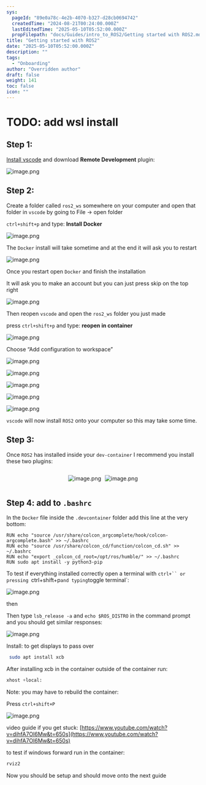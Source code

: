 ```yaml
---
sys:
  pageId: "89e0a78c-4e2b-4070-b327-d28cb0694742"
  createdTime: "2024-08-21T00:24:00.000Z"
  lastEditedTime: "2025-05-10T05:52:00.000Z"
  propFilepath: "docs/Guides/intro_to_ROS2/Getting started with ROS2.md"
title: "Getting started with ROS2"
date: "2025-05-10T05:52:00.000Z"
description: ""
tags:
  - "Onboarding"
author: "Overridden author"
draft: false
weight: 141
toc: false
icon: ""
---
```


# TODO: add wsl install

## Step 1:

[Install vscode](https://code.visualstudio.com/download) and download **Remote Development** plugin:

![image.png](https://prod-files-secure.s3.us-west-2.amazonaws.com/d518164a-d88e-44d1-a4ee-3adb3bd8bce0/efb52993-1881-4a40-b95e-6f020334f022/image.png?X-Amz-Algorithm=AWS4-HMAC-SHA256&X-Amz-Content-Sha256=UNSIGNED-PAYLOAD&X-Amz-Credential=ASIAZI2LB466VCRIEPOE%2F20250620%2Fus-west-2%2Fs3%2Faws4_request&X-Amz-Date=20250620T150853Z&X-Amz-Expires=3600&X-Amz-Security-Token=IQoJb3JpZ2luX2VjENX%2F%2F%2F%2F%2F%2F%2F%2F%2F%2FwEaCXVzLXdlc3QtMiJIMEYCIQDlgYuo4%2BdBpP8sab1ZAQELl6KeS6ocJfkDHOR6H829XQIhAJ98FTJ29qF7JgY2NUvIBTdhJxix6UnZKmT1Q7j7vLNsKogECL3%2F%2F%2F%2F%2F%2F%2F%2F%2F%2FwEQABoMNjM3NDIzMTgzODA1IgxJB%2B%2BGWJEeAvrD800q3AMmNR5qNohdI1%2BvFUSbo6F%2FFNKOjZf8bLTV20qE4sUWCWBtZKdnrfEQWFeosT7PkiUY0hlcmRQI2SwIz%2F1gCkgl1yZEA57mQAK6treBsimzpEXta8xNAWW4dd40I%2B6Ni6xcS7ObXD50uZI50fnnA%2BdsPULvIRc4WS2fMsE%2FU2U%2FoX5MQDfYtYGXWvFQyQY3P0a23YNPgLm9%2Fjfc4KQOKJRv7Sks5UKIZAJMcC2jJAkReHjXu9isH7sU9KVu1RQslZLuvAJjQxt5SA%2FoCT7jcUmjOjyKktui7vhteLN2uuO%2FTBOuEAC%2FwLEre5v%2FNguNfbGelOdtZoghHxd81UhECZNY8tMHAefIlYZgu8z%2FrWYjOgGNbhkP3Lxrz8mN8PTxvBooFPrfqXVfoSOCL5QB4Y%2B%2FJf5vldFblLKDx2TKxS3hkpef1oSWoRnhZZtuhjs5rGqyoRTGUjcxZe4LaH37Fn0DdD%2FK5wEDZ%2BDweAF5dtN%2BORjgIc7bb3TIvFDRQfvU3vYDVpk%2FRcKnfcwUrNTqXlh5OfWTNUi02APun6FmR5hSL7%2FEtbtYoFfKoDGQW%2FmAxuVMZKD%2FFkRZptJYk%2BPrSuIHNTIZIX6WFSuhgjpoelMlM9Cec6Uqw6pJwuNUWDC%2BpNXCBjqkAWgJEbBMC6J4E9WCcQak63IHzFaxX77mREoHfPelCAyu0vA%2BK0fTiTVcTx9Yb5UMuqqWU4o2vTBTQQj4euVN3WLI8xgg8DH3lVRw7wkf2nTQ4TLymXtFZ%2BEUaOvJV7tyNnUNhnfuuH14QyYag%2FPgG2wnnhCpxCcGNHc36SLnVV8aFg6UeTbZAdGqEKJD5Lt4cGbVQS8IZd6lK4nTyXGFeWR2lqAq&X-Amz-Signature=906d793bf7896813cb459ac05a74ab48f097a7d3b429f20c52e49faec3b9b4d1&X-Amz-SignedHeaders=host&x-amz-checksum-mode=ENABLED&x-id=GetObject)

## Step 2:

Create a folder called `ros2_ws` somewhere on your computer and open that folder in `vscode` by going to File → open folder 

`ctrl+shift+p` and type: **Install Docker**

![image.png](https://prod-files-secure.s3.us-west-2.amazonaws.com/d518164a-d88e-44d1-a4ee-3adb3bd8bce0/2269dc0e-1cd5-47ff-bceb-c04ad9b2eab0/image.png?X-Amz-Algorithm=AWS4-HMAC-SHA256&X-Amz-Content-Sha256=UNSIGNED-PAYLOAD&X-Amz-Credential=ASIAZI2LB466VCRIEPOE%2F20250620%2Fus-west-2%2Fs3%2Faws4_request&X-Amz-Date=20250620T150853Z&X-Amz-Expires=3600&X-Amz-Security-Token=IQoJb3JpZ2luX2VjENX%2F%2F%2F%2F%2F%2F%2F%2F%2F%2FwEaCXVzLXdlc3QtMiJIMEYCIQDlgYuo4%2BdBpP8sab1ZAQELl6KeS6ocJfkDHOR6H829XQIhAJ98FTJ29qF7JgY2NUvIBTdhJxix6UnZKmT1Q7j7vLNsKogECL3%2F%2F%2F%2F%2F%2F%2F%2F%2F%2FwEQABoMNjM3NDIzMTgzODA1IgxJB%2B%2BGWJEeAvrD800q3AMmNR5qNohdI1%2BvFUSbo6F%2FFNKOjZf8bLTV20qE4sUWCWBtZKdnrfEQWFeosT7PkiUY0hlcmRQI2SwIz%2F1gCkgl1yZEA57mQAK6treBsimzpEXta8xNAWW4dd40I%2B6Ni6xcS7ObXD50uZI50fnnA%2BdsPULvIRc4WS2fMsE%2FU2U%2FoX5MQDfYtYGXWvFQyQY3P0a23YNPgLm9%2Fjfc4KQOKJRv7Sks5UKIZAJMcC2jJAkReHjXu9isH7sU9KVu1RQslZLuvAJjQxt5SA%2FoCT7jcUmjOjyKktui7vhteLN2uuO%2FTBOuEAC%2FwLEre5v%2FNguNfbGelOdtZoghHxd81UhECZNY8tMHAefIlYZgu8z%2FrWYjOgGNbhkP3Lxrz8mN8PTxvBooFPrfqXVfoSOCL5QB4Y%2B%2FJf5vldFblLKDx2TKxS3hkpef1oSWoRnhZZtuhjs5rGqyoRTGUjcxZe4LaH37Fn0DdD%2FK5wEDZ%2BDweAF5dtN%2BORjgIc7bb3TIvFDRQfvU3vYDVpk%2FRcKnfcwUrNTqXlh5OfWTNUi02APun6FmR5hSL7%2FEtbtYoFfKoDGQW%2FmAxuVMZKD%2FFkRZptJYk%2BPrSuIHNTIZIX6WFSuhgjpoelMlM9Cec6Uqw6pJwuNUWDC%2BpNXCBjqkAWgJEbBMC6J4E9WCcQak63IHzFaxX77mREoHfPelCAyu0vA%2BK0fTiTVcTx9Yb5UMuqqWU4o2vTBTQQj4euVN3WLI8xgg8DH3lVRw7wkf2nTQ4TLymXtFZ%2BEUaOvJV7tyNnUNhnfuuH14QyYag%2FPgG2wnnhCpxCcGNHc36SLnVV8aFg6UeTbZAdGqEKJD5Lt4cGbVQS8IZd6lK4nTyXGFeWR2lqAq&X-Amz-Signature=f5dee453af7b5e84aae6243edccec07249c34f975e279a0b8994437a9887c959&X-Amz-SignedHeaders=host&x-amz-checksum-mode=ENABLED&x-id=GetObject)

The `Docker` install will take sometime and at the end it will ask you to restart

![image.png](https://prod-files-secure.s3.us-west-2.amazonaws.com/d518164a-d88e-44d1-a4ee-3adb3bd8bce0/ed233f78-be33-4b1f-b89c-9c346c0e961e/image.png?X-Amz-Algorithm=AWS4-HMAC-SHA256&X-Amz-Content-Sha256=UNSIGNED-PAYLOAD&X-Amz-Credential=ASIAZI2LB466VCRIEPOE%2F20250620%2Fus-west-2%2Fs3%2Faws4_request&X-Amz-Date=20250620T150853Z&X-Amz-Expires=3600&X-Amz-Security-Token=IQoJb3JpZ2luX2VjENX%2F%2F%2F%2F%2F%2F%2F%2F%2F%2FwEaCXVzLXdlc3QtMiJIMEYCIQDlgYuo4%2BdBpP8sab1ZAQELl6KeS6ocJfkDHOR6H829XQIhAJ98FTJ29qF7JgY2NUvIBTdhJxix6UnZKmT1Q7j7vLNsKogECL3%2F%2F%2F%2F%2F%2F%2F%2F%2F%2FwEQABoMNjM3NDIzMTgzODA1IgxJB%2B%2BGWJEeAvrD800q3AMmNR5qNohdI1%2BvFUSbo6F%2FFNKOjZf8bLTV20qE4sUWCWBtZKdnrfEQWFeosT7PkiUY0hlcmRQI2SwIz%2F1gCkgl1yZEA57mQAK6treBsimzpEXta8xNAWW4dd40I%2B6Ni6xcS7ObXD50uZI50fnnA%2BdsPULvIRc4WS2fMsE%2FU2U%2FoX5MQDfYtYGXWvFQyQY3P0a23YNPgLm9%2Fjfc4KQOKJRv7Sks5UKIZAJMcC2jJAkReHjXu9isH7sU9KVu1RQslZLuvAJjQxt5SA%2FoCT7jcUmjOjyKktui7vhteLN2uuO%2FTBOuEAC%2FwLEre5v%2FNguNfbGelOdtZoghHxd81UhECZNY8tMHAefIlYZgu8z%2FrWYjOgGNbhkP3Lxrz8mN8PTxvBooFPrfqXVfoSOCL5QB4Y%2B%2FJf5vldFblLKDx2TKxS3hkpef1oSWoRnhZZtuhjs5rGqyoRTGUjcxZe4LaH37Fn0DdD%2FK5wEDZ%2BDweAF5dtN%2BORjgIc7bb3TIvFDRQfvU3vYDVpk%2FRcKnfcwUrNTqXlh5OfWTNUi02APun6FmR5hSL7%2FEtbtYoFfKoDGQW%2FmAxuVMZKD%2FFkRZptJYk%2BPrSuIHNTIZIX6WFSuhgjpoelMlM9Cec6Uqw6pJwuNUWDC%2BpNXCBjqkAWgJEbBMC6J4E9WCcQak63IHzFaxX77mREoHfPelCAyu0vA%2BK0fTiTVcTx9Yb5UMuqqWU4o2vTBTQQj4euVN3WLI8xgg8DH3lVRw7wkf2nTQ4TLymXtFZ%2BEUaOvJV7tyNnUNhnfuuH14QyYag%2FPgG2wnnhCpxCcGNHc36SLnVV8aFg6UeTbZAdGqEKJD5Lt4cGbVQS8IZd6lK4nTyXGFeWR2lqAq&X-Amz-Signature=0785a293bf90ce2f786c5f073bcd7e2bd2707e2a002a8bf5b1dc480c0e1beefc&X-Amz-SignedHeaders=host&x-amz-checksum-mode=ENABLED&x-id=GetObject)

Once you restart open `Docker` and finish the installation

It will ask you to make an account but you can just press skip on the top right

![image.png](https://prod-files-secure.s3.us-west-2.amazonaws.com/d518164a-d88e-44d1-a4ee-3adb3bd8bce0/21010ad9-1659-4fd9-9f59-9932a09b2a3d/image.png?X-Amz-Algorithm=AWS4-HMAC-SHA256&X-Amz-Content-Sha256=UNSIGNED-PAYLOAD&X-Amz-Credential=ASIAZI2LB466VCRIEPOE%2F20250620%2Fus-west-2%2Fs3%2Faws4_request&X-Amz-Date=20250620T150853Z&X-Amz-Expires=3600&X-Amz-Security-Token=IQoJb3JpZ2luX2VjENX%2F%2F%2F%2F%2F%2F%2F%2F%2F%2FwEaCXVzLXdlc3QtMiJIMEYCIQDlgYuo4%2BdBpP8sab1ZAQELl6KeS6ocJfkDHOR6H829XQIhAJ98FTJ29qF7JgY2NUvIBTdhJxix6UnZKmT1Q7j7vLNsKogECL3%2F%2F%2F%2F%2F%2F%2F%2F%2F%2FwEQABoMNjM3NDIzMTgzODA1IgxJB%2B%2BGWJEeAvrD800q3AMmNR5qNohdI1%2BvFUSbo6F%2FFNKOjZf8bLTV20qE4sUWCWBtZKdnrfEQWFeosT7PkiUY0hlcmRQI2SwIz%2F1gCkgl1yZEA57mQAK6treBsimzpEXta8xNAWW4dd40I%2B6Ni6xcS7ObXD50uZI50fnnA%2BdsPULvIRc4WS2fMsE%2FU2U%2FoX5MQDfYtYGXWvFQyQY3P0a23YNPgLm9%2Fjfc4KQOKJRv7Sks5UKIZAJMcC2jJAkReHjXu9isH7sU9KVu1RQslZLuvAJjQxt5SA%2FoCT7jcUmjOjyKktui7vhteLN2uuO%2FTBOuEAC%2FwLEre5v%2FNguNfbGelOdtZoghHxd81UhECZNY8tMHAefIlYZgu8z%2FrWYjOgGNbhkP3Lxrz8mN8PTxvBooFPrfqXVfoSOCL5QB4Y%2B%2FJf5vldFblLKDx2TKxS3hkpef1oSWoRnhZZtuhjs5rGqyoRTGUjcxZe4LaH37Fn0DdD%2FK5wEDZ%2BDweAF5dtN%2BORjgIc7bb3TIvFDRQfvU3vYDVpk%2FRcKnfcwUrNTqXlh5OfWTNUi02APun6FmR5hSL7%2FEtbtYoFfKoDGQW%2FmAxuVMZKD%2FFkRZptJYk%2BPrSuIHNTIZIX6WFSuhgjpoelMlM9Cec6Uqw6pJwuNUWDC%2BpNXCBjqkAWgJEbBMC6J4E9WCcQak63IHzFaxX77mREoHfPelCAyu0vA%2BK0fTiTVcTx9Yb5UMuqqWU4o2vTBTQQj4euVN3WLI8xgg8DH3lVRw7wkf2nTQ4TLymXtFZ%2BEUaOvJV7tyNnUNhnfuuH14QyYag%2FPgG2wnnhCpxCcGNHc36SLnVV8aFg6UeTbZAdGqEKJD5Lt4cGbVQS8IZd6lK4nTyXGFeWR2lqAq&X-Amz-Signature=0306d85dee161ee58eef99625ff5a6f79d40a88782e5d2530124742453bd2bda&X-Amz-SignedHeaders=host&x-amz-checksum-mode=ENABLED&x-id=GetObject)

Then reopen `vscode` and open the `ros2_ws` folder you just made

press `ctrl+shift+p` and type: **reopen in container**

![image.png](https://prod-files-secure.s3.us-west-2.amazonaws.com/d518164a-d88e-44d1-a4ee-3adb3bd8bce0/4e93b8c2-41ad-488c-8095-c74205196118/image.png?X-Amz-Algorithm=AWS4-HMAC-SHA256&X-Amz-Content-Sha256=UNSIGNED-PAYLOAD&X-Amz-Credential=ASIAZI2LB466VCRIEPOE%2F20250620%2Fus-west-2%2Fs3%2Faws4_request&X-Amz-Date=20250620T150853Z&X-Amz-Expires=3600&X-Amz-Security-Token=IQoJb3JpZ2luX2VjENX%2F%2F%2F%2F%2F%2F%2F%2F%2F%2FwEaCXVzLXdlc3QtMiJIMEYCIQDlgYuo4%2BdBpP8sab1ZAQELl6KeS6ocJfkDHOR6H829XQIhAJ98FTJ29qF7JgY2NUvIBTdhJxix6UnZKmT1Q7j7vLNsKogECL3%2F%2F%2F%2F%2F%2F%2F%2F%2F%2FwEQABoMNjM3NDIzMTgzODA1IgxJB%2B%2BGWJEeAvrD800q3AMmNR5qNohdI1%2BvFUSbo6F%2FFNKOjZf8bLTV20qE4sUWCWBtZKdnrfEQWFeosT7PkiUY0hlcmRQI2SwIz%2F1gCkgl1yZEA57mQAK6treBsimzpEXta8xNAWW4dd40I%2B6Ni6xcS7ObXD50uZI50fnnA%2BdsPULvIRc4WS2fMsE%2FU2U%2FoX5MQDfYtYGXWvFQyQY3P0a23YNPgLm9%2Fjfc4KQOKJRv7Sks5UKIZAJMcC2jJAkReHjXu9isH7sU9KVu1RQslZLuvAJjQxt5SA%2FoCT7jcUmjOjyKktui7vhteLN2uuO%2FTBOuEAC%2FwLEre5v%2FNguNfbGelOdtZoghHxd81UhECZNY8tMHAefIlYZgu8z%2FrWYjOgGNbhkP3Lxrz8mN8PTxvBooFPrfqXVfoSOCL5QB4Y%2B%2FJf5vldFblLKDx2TKxS3hkpef1oSWoRnhZZtuhjs5rGqyoRTGUjcxZe4LaH37Fn0DdD%2FK5wEDZ%2BDweAF5dtN%2BORjgIc7bb3TIvFDRQfvU3vYDVpk%2FRcKnfcwUrNTqXlh5OfWTNUi02APun6FmR5hSL7%2FEtbtYoFfKoDGQW%2FmAxuVMZKD%2FFkRZptJYk%2BPrSuIHNTIZIX6WFSuhgjpoelMlM9Cec6Uqw6pJwuNUWDC%2BpNXCBjqkAWgJEbBMC6J4E9WCcQak63IHzFaxX77mREoHfPelCAyu0vA%2BK0fTiTVcTx9Yb5UMuqqWU4o2vTBTQQj4euVN3WLI8xgg8DH3lVRw7wkf2nTQ4TLymXtFZ%2BEUaOvJV7tyNnUNhnfuuH14QyYag%2FPgG2wnnhCpxCcGNHc36SLnVV8aFg6UeTbZAdGqEKJD5Lt4cGbVQS8IZd6lK4nTyXGFeWR2lqAq&X-Amz-Signature=3dacd3b2e9539ac13226b8f7f11e7ec07158b1a04f389534561edc3d9a231942&X-Amz-SignedHeaders=host&x-amz-checksum-mode=ENABLED&x-id=GetObject)

Choose “Add configuration to workspace”

![image.png](https://prod-files-secure.s3.us-west-2.amazonaws.com/d518164a-d88e-44d1-a4ee-3adb3bd8bce0/9560b282-5060-4989-ba37-97e7b2c22476/image.png?X-Amz-Algorithm=AWS4-HMAC-SHA256&X-Amz-Content-Sha256=UNSIGNED-PAYLOAD&X-Amz-Credential=ASIAZI2LB466VCRIEPOE%2F20250620%2Fus-west-2%2Fs3%2Faws4_request&X-Amz-Date=20250620T150853Z&X-Amz-Expires=3600&X-Amz-Security-Token=IQoJb3JpZ2luX2VjENX%2F%2F%2F%2F%2F%2F%2F%2F%2F%2FwEaCXVzLXdlc3QtMiJIMEYCIQDlgYuo4%2BdBpP8sab1ZAQELl6KeS6ocJfkDHOR6H829XQIhAJ98FTJ29qF7JgY2NUvIBTdhJxix6UnZKmT1Q7j7vLNsKogECL3%2F%2F%2F%2F%2F%2F%2F%2F%2F%2FwEQABoMNjM3NDIzMTgzODA1IgxJB%2B%2BGWJEeAvrD800q3AMmNR5qNohdI1%2BvFUSbo6F%2FFNKOjZf8bLTV20qE4sUWCWBtZKdnrfEQWFeosT7PkiUY0hlcmRQI2SwIz%2F1gCkgl1yZEA57mQAK6treBsimzpEXta8xNAWW4dd40I%2B6Ni6xcS7ObXD50uZI50fnnA%2BdsPULvIRc4WS2fMsE%2FU2U%2FoX5MQDfYtYGXWvFQyQY3P0a23YNPgLm9%2Fjfc4KQOKJRv7Sks5UKIZAJMcC2jJAkReHjXu9isH7sU9KVu1RQslZLuvAJjQxt5SA%2FoCT7jcUmjOjyKktui7vhteLN2uuO%2FTBOuEAC%2FwLEre5v%2FNguNfbGelOdtZoghHxd81UhECZNY8tMHAefIlYZgu8z%2FrWYjOgGNbhkP3Lxrz8mN8PTxvBooFPrfqXVfoSOCL5QB4Y%2B%2FJf5vldFblLKDx2TKxS3hkpef1oSWoRnhZZtuhjs5rGqyoRTGUjcxZe4LaH37Fn0DdD%2FK5wEDZ%2BDweAF5dtN%2BORjgIc7bb3TIvFDRQfvU3vYDVpk%2FRcKnfcwUrNTqXlh5OfWTNUi02APun6FmR5hSL7%2FEtbtYoFfKoDGQW%2FmAxuVMZKD%2FFkRZptJYk%2BPrSuIHNTIZIX6WFSuhgjpoelMlM9Cec6Uqw6pJwuNUWDC%2BpNXCBjqkAWgJEbBMC6J4E9WCcQak63IHzFaxX77mREoHfPelCAyu0vA%2BK0fTiTVcTx9Yb5UMuqqWU4o2vTBTQQj4euVN3WLI8xgg8DH3lVRw7wkf2nTQ4TLymXtFZ%2BEUaOvJV7tyNnUNhnfuuH14QyYag%2FPgG2wnnhCpxCcGNHc36SLnVV8aFg6UeTbZAdGqEKJD5Lt4cGbVQS8IZd6lK4nTyXGFeWR2lqAq&X-Amz-Signature=5db78ce8f4253ad083628cd1339cd7d6bc10bac24ea6ac66846d536b079802ed&X-Amz-SignedHeaders=host&x-amz-checksum-mode=ENABLED&x-id=GetObject)

![image.png](https://prod-files-secure.s3.us-west-2.amazonaws.com/d518164a-d88e-44d1-a4ee-3adb3bd8bce0/2ee63f81-886b-48e8-a553-dc6e5eac99e4/image.png?X-Amz-Algorithm=AWS4-HMAC-SHA256&X-Amz-Content-Sha256=UNSIGNED-PAYLOAD&X-Amz-Credential=ASIAZI2LB466VCRIEPOE%2F20250620%2Fus-west-2%2Fs3%2Faws4_request&X-Amz-Date=20250620T150853Z&X-Amz-Expires=3600&X-Amz-Security-Token=IQoJb3JpZ2luX2VjENX%2F%2F%2F%2F%2F%2F%2F%2F%2F%2FwEaCXVzLXdlc3QtMiJIMEYCIQDlgYuo4%2BdBpP8sab1ZAQELl6KeS6ocJfkDHOR6H829XQIhAJ98FTJ29qF7JgY2NUvIBTdhJxix6UnZKmT1Q7j7vLNsKogECL3%2F%2F%2F%2F%2F%2F%2F%2F%2F%2FwEQABoMNjM3NDIzMTgzODA1IgxJB%2B%2BGWJEeAvrD800q3AMmNR5qNohdI1%2BvFUSbo6F%2FFNKOjZf8bLTV20qE4sUWCWBtZKdnrfEQWFeosT7PkiUY0hlcmRQI2SwIz%2F1gCkgl1yZEA57mQAK6treBsimzpEXta8xNAWW4dd40I%2B6Ni6xcS7ObXD50uZI50fnnA%2BdsPULvIRc4WS2fMsE%2FU2U%2FoX5MQDfYtYGXWvFQyQY3P0a23YNPgLm9%2Fjfc4KQOKJRv7Sks5UKIZAJMcC2jJAkReHjXu9isH7sU9KVu1RQslZLuvAJjQxt5SA%2FoCT7jcUmjOjyKktui7vhteLN2uuO%2FTBOuEAC%2FwLEre5v%2FNguNfbGelOdtZoghHxd81UhECZNY8tMHAefIlYZgu8z%2FrWYjOgGNbhkP3Lxrz8mN8PTxvBooFPrfqXVfoSOCL5QB4Y%2B%2FJf5vldFblLKDx2TKxS3hkpef1oSWoRnhZZtuhjs5rGqyoRTGUjcxZe4LaH37Fn0DdD%2FK5wEDZ%2BDweAF5dtN%2BORjgIc7bb3TIvFDRQfvU3vYDVpk%2FRcKnfcwUrNTqXlh5OfWTNUi02APun6FmR5hSL7%2FEtbtYoFfKoDGQW%2FmAxuVMZKD%2FFkRZptJYk%2BPrSuIHNTIZIX6WFSuhgjpoelMlM9Cec6Uqw6pJwuNUWDC%2BpNXCBjqkAWgJEbBMC6J4E9WCcQak63IHzFaxX77mREoHfPelCAyu0vA%2BK0fTiTVcTx9Yb5UMuqqWU4o2vTBTQQj4euVN3WLI8xgg8DH3lVRw7wkf2nTQ4TLymXtFZ%2BEUaOvJV7tyNnUNhnfuuH14QyYag%2FPgG2wnnhCpxCcGNHc36SLnVV8aFg6UeTbZAdGqEKJD5Lt4cGbVQS8IZd6lK4nTyXGFeWR2lqAq&X-Amz-Signature=88a50667268a6d11818b3fd5a543c802deff6208b2bf9a1f3e3f6f00fdb10e68&X-Amz-SignedHeaders=host&x-amz-checksum-mode=ENABLED&x-id=GetObject)

![image.png](https://prod-files-secure.s3.us-west-2.amazonaws.com/d518164a-d88e-44d1-a4ee-3adb3bd8bce0/ae1580b2-b048-407e-aed9-b584224a7a04/image.png?X-Amz-Algorithm=AWS4-HMAC-SHA256&X-Amz-Content-Sha256=UNSIGNED-PAYLOAD&X-Amz-Credential=ASIAZI2LB466VCRIEPOE%2F20250620%2Fus-west-2%2Fs3%2Faws4_request&X-Amz-Date=20250620T150853Z&X-Amz-Expires=3600&X-Amz-Security-Token=IQoJb3JpZ2luX2VjENX%2F%2F%2F%2F%2F%2F%2F%2F%2F%2FwEaCXVzLXdlc3QtMiJIMEYCIQDlgYuo4%2BdBpP8sab1ZAQELl6KeS6ocJfkDHOR6H829XQIhAJ98FTJ29qF7JgY2NUvIBTdhJxix6UnZKmT1Q7j7vLNsKogECL3%2F%2F%2F%2F%2F%2F%2F%2F%2F%2FwEQABoMNjM3NDIzMTgzODA1IgxJB%2B%2BGWJEeAvrD800q3AMmNR5qNohdI1%2BvFUSbo6F%2FFNKOjZf8bLTV20qE4sUWCWBtZKdnrfEQWFeosT7PkiUY0hlcmRQI2SwIz%2F1gCkgl1yZEA57mQAK6treBsimzpEXta8xNAWW4dd40I%2B6Ni6xcS7ObXD50uZI50fnnA%2BdsPULvIRc4WS2fMsE%2FU2U%2FoX5MQDfYtYGXWvFQyQY3P0a23YNPgLm9%2Fjfc4KQOKJRv7Sks5UKIZAJMcC2jJAkReHjXu9isH7sU9KVu1RQslZLuvAJjQxt5SA%2FoCT7jcUmjOjyKktui7vhteLN2uuO%2FTBOuEAC%2FwLEre5v%2FNguNfbGelOdtZoghHxd81UhECZNY8tMHAefIlYZgu8z%2FrWYjOgGNbhkP3Lxrz8mN8PTxvBooFPrfqXVfoSOCL5QB4Y%2B%2FJf5vldFblLKDx2TKxS3hkpef1oSWoRnhZZtuhjs5rGqyoRTGUjcxZe4LaH37Fn0DdD%2FK5wEDZ%2BDweAF5dtN%2BORjgIc7bb3TIvFDRQfvU3vYDVpk%2FRcKnfcwUrNTqXlh5OfWTNUi02APun6FmR5hSL7%2FEtbtYoFfKoDGQW%2FmAxuVMZKD%2FFkRZptJYk%2BPrSuIHNTIZIX6WFSuhgjpoelMlM9Cec6Uqw6pJwuNUWDC%2BpNXCBjqkAWgJEbBMC6J4E9WCcQak63IHzFaxX77mREoHfPelCAyu0vA%2BK0fTiTVcTx9Yb5UMuqqWU4o2vTBTQQj4euVN3WLI8xgg8DH3lVRw7wkf2nTQ4TLymXtFZ%2BEUaOvJV7tyNnUNhnfuuH14QyYag%2FPgG2wnnhCpxCcGNHc36SLnVV8aFg6UeTbZAdGqEKJD5Lt4cGbVQS8IZd6lK4nTyXGFeWR2lqAq&X-Amz-Signature=5af5975f98a98a3a39860b322d118e6b7cbcd03ee204721b9875af11c65a0427&X-Amz-SignedHeaders=host&x-amz-checksum-mode=ENABLED&x-id=GetObject)

![image.png](https://prod-files-secure.s3.us-west-2.amazonaws.com/d518164a-d88e-44d1-a4ee-3adb3bd8bce0/53255b28-f75e-430f-b9e3-c0ac8577e42b/image.png?X-Amz-Algorithm=AWS4-HMAC-SHA256&X-Amz-Content-Sha256=UNSIGNED-PAYLOAD&X-Amz-Credential=ASIAZI2LB466VCRIEPOE%2F20250620%2Fus-west-2%2Fs3%2Faws4_request&X-Amz-Date=20250620T150853Z&X-Amz-Expires=3600&X-Amz-Security-Token=IQoJb3JpZ2luX2VjENX%2F%2F%2F%2F%2F%2F%2F%2F%2F%2FwEaCXVzLXdlc3QtMiJIMEYCIQDlgYuo4%2BdBpP8sab1ZAQELl6KeS6ocJfkDHOR6H829XQIhAJ98FTJ29qF7JgY2NUvIBTdhJxix6UnZKmT1Q7j7vLNsKogECL3%2F%2F%2F%2F%2F%2F%2F%2F%2F%2FwEQABoMNjM3NDIzMTgzODA1IgxJB%2B%2BGWJEeAvrD800q3AMmNR5qNohdI1%2BvFUSbo6F%2FFNKOjZf8bLTV20qE4sUWCWBtZKdnrfEQWFeosT7PkiUY0hlcmRQI2SwIz%2F1gCkgl1yZEA57mQAK6treBsimzpEXta8xNAWW4dd40I%2B6Ni6xcS7ObXD50uZI50fnnA%2BdsPULvIRc4WS2fMsE%2FU2U%2FoX5MQDfYtYGXWvFQyQY3P0a23YNPgLm9%2Fjfc4KQOKJRv7Sks5UKIZAJMcC2jJAkReHjXu9isH7sU9KVu1RQslZLuvAJjQxt5SA%2FoCT7jcUmjOjyKktui7vhteLN2uuO%2FTBOuEAC%2FwLEre5v%2FNguNfbGelOdtZoghHxd81UhECZNY8tMHAefIlYZgu8z%2FrWYjOgGNbhkP3Lxrz8mN8PTxvBooFPrfqXVfoSOCL5QB4Y%2B%2FJf5vldFblLKDx2TKxS3hkpef1oSWoRnhZZtuhjs5rGqyoRTGUjcxZe4LaH37Fn0DdD%2FK5wEDZ%2BDweAF5dtN%2BORjgIc7bb3TIvFDRQfvU3vYDVpk%2FRcKnfcwUrNTqXlh5OfWTNUi02APun6FmR5hSL7%2FEtbtYoFfKoDGQW%2FmAxuVMZKD%2FFkRZptJYk%2BPrSuIHNTIZIX6WFSuhgjpoelMlM9Cec6Uqw6pJwuNUWDC%2BpNXCBjqkAWgJEbBMC6J4E9WCcQak63IHzFaxX77mREoHfPelCAyu0vA%2BK0fTiTVcTx9Yb5UMuqqWU4o2vTBTQQj4euVN3WLI8xgg8DH3lVRw7wkf2nTQ4TLymXtFZ%2BEUaOvJV7tyNnUNhnfuuH14QyYag%2FPgG2wnnhCpxCcGNHc36SLnVV8aFg6UeTbZAdGqEKJD5Lt4cGbVQS8IZd6lK4nTyXGFeWR2lqAq&X-Amz-Signature=58465fdc5d24b1d436b39bd05318be16e7f17856432689e2e0da6e2d544e5506&X-Amz-SignedHeaders=host&x-amz-checksum-mode=ENABLED&x-id=GetObject)

![image.png](https://prod-files-secure.s3.us-west-2.amazonaws.com/d518164a-d88e-44d1-a4ee-3adb3bd8bce0/7c562767-5af9-4ffb-97d1-327bcdf4ee00/image.png?X-Amz-Algorithm=AWS4-HMAC-SHA256&X-Amz-Content-Sha256=UNSIGNED-PAYLOAD&X-Amz-Credential=ASIAZI2LB466VCRIEPOE%2F20250620%2Fus-west-2%2Fs3%2Faws4_request&X-Amz-Date=20250620T150853Z&X-Amz-Expires=3600&X-Amz-Security-Token=IQoJb3JpZ2luX2VjENX%2F%2F%2F%2F%2F%2F%2F%2F%2F%2FwEaCXVzLXdlc3QtMiJIMEYCIQDlgYuo4%2BdBpP8sab1ZAQELl6KeS6ocJfkDHOR6H829XQIhAJ98FTJ29qF7JgY2NUvIBTdhJxix6UnZKmT1Q7j7vLNsKogECL3%2F%2F%2F%2F%2F%2F%2F%2F%2F%2FwEQABoMNjM3NDIzMTgzODA1IgxJB%2B%2BGWJEeAvrD800q3AMmNR5qNohdI1%2BvFUSbo6F%2FFNKOjZf8bLTV20qE4sUWCWBtZKdnrfEQWFeosT7PkiUY0hlcmRQI2SwIz%2F1gCkgl1yZEA57mQAK6treBsimzpEXta8xNAWW4dd40I%2B6Ni6xcS7ObXD50uZI50fnnA%2BdsPULvIRc4WS2fMsE%2FU2U%2FoX5MQDfYtYGXWvFQyQY3P0a23YNPgLm9%2Fjfc4KQOKJRv7Sks5UKIZAJMcC2jJAkReHjXu9isH7sU9KVu1RQslZLuvAJjQxt5SA%2FoCT7jcUmjOjyKktui7vhteLN2uuO%2FTBOuEAC%2FwLEre5v%2FNguNfbGelOdtZoghHxd81UhECZNY8tMHAefIlYZgu8z%2FrWYjOgGNbhkP3Lxrz8mN8PTxvBooFPrfqXVfoSOCL5QB4Y%2B%2FJf5vldFblLKDx2TKxS3hkpef1oSWoRnhZZtuhjs5rGqyoRTGUjcxZe4LaH37Fn0DdD%2FK5wEDZ%2BDweAF5dtN%2BORjgIc7bb3TIvFDRQfvU3vYDVpk%2FRcKnfcwUrNTqXlh5OfWTNUi02APun6FmR5hSL7%2FEtbtYoFfKoDGQW%2FmAxuVMZKD%2FFkRZptJYk%2BPrSuIHNTIZIX6WFSuhgjpoelMlM9Cec6Uqw6pJwuNUWDC%2BpNXCBjqkAWgJEbBMC6J4E9WCcQak63IHzFaxX77mREoHfPelCAyu0vA%2BK0fTiTVcTx9Yb5UMuqqWU4o2vTBTQQj4euVN3WLI8xgg8DH3lVRw7wkf2nTQ4TLymXtFZ%2BEUaOvJV7tyNnUNhnfuuH14QyYag%2FPgG2wnnhCpxCcGNHc36SLnVV8aFg6UeTbZAdGqEKJD5Lt4cGbVQS8IZd6lK4nTyXGFeWR2lqAq&X-Amz-Signature=9b2062dacb2daa807d1dc8fac45300c584d29d1ba39384b0344e4cc6155403a8&X-Amz-SignedHeaders=host&x-amz-checksum-mode=ENABLED&x-id=GetObject)

`vscode` will now install `ROS2` onto your computer so this may take some time.

## Step 3:

Once `ROS2` has installed inside your `dev-container` I recommend you install these two plugins:

<div style="display: flex;flex-direction: row; column-gap:10px; max-width: 630px;justify-content: center;">
<div>

![image.png](https://prod-files-secure.s3.us-west-2.amazonaws.com/d518164a-d88e-44d1-a4ee-3adb3bd8bce0/3fc3d550-5a54-4ba1-ba6b-faa01cdb7369/image.png?X-Amz-Algorithm=AWS4-HMAC-SHA256&X-Amz-Content-Sha256=UNSIGNED-PAYLOAD&X-Amz-Credential=ASIAZI2LB466QNWN44HY%2F20250620%2Fus-west-2%2Fs3%2Faws4_request&X-Amz-Date=20250620T150856Z&X-Amz-Expires=3600&X-Amz-Security-Token=IQoJb3JpZ2luX2VjENb%2F%2F%2F%2F%2F%2F%2F%2F%2F%2FwEaCXVzLXdlc3QtMiJHMEUCIQDO%2Fxs4ZQL%2Fya6RFi6CLj%2Fks5wp1gof33kyiPu%2Bv7FsBAIgMweNA9WEpEOAIY%2FoORn7wxcKMgQIG7dhnECljkpKL0kqiAQIv%2F%2F%2F%2F%2F%2F%2F%2F%2F%2F%2FARAAGgw2Mzc0MjMxODM4MDUiDHa77F7rlc6xskJ2%2FyrcAywQ7%2FZ9ZvG%2BaO%2BtUgW%2F6iw4dvcdc4dsA11lUtMEgaLzVDFo0AuSPjw26m61WJgne3KzHip10eeKnPIKxsK6ERhBeoDrYdyb2nfBtHIypCDRZVmCTjugz4mWu5QXvSa3ly8dRTtvuS4rahi%2BVPzPP7kNTHC1G883y%2F8QOtbofPCbibAw9y8yEvAOzka9KPugbr11TsSd7FyY%2F9fcthaX2ifuvgeSTXIrr2uwoYofT0j2XGtKHZvDFzv9CpPydKlqD%2FYuOAJlXT0pX14cpWgIZXuQa3bcY1QJ5ulfcyGFjm3tJP4Krp5qu20xKfB9ENvDy3Z6sCtpxT8bEpzHQ%2FRV66pVqdFg3WpBUO%2BHhqkXmLtz1sCLV8fz8XmTNysDH2feN%2FpaxDUc%2Bw6c3IJ%2BB5IEKDX36mDsx3z7iOrpLurIOGYSEbwuPtcPin2NW8XKiDhheUVf4Vj37ne%2Bn6qi5LiHSqoxhqgJGyhbiqtFn0wfx4lbJFwj53PEBYMfabv%2BvzuRUU%2FdDeewd0u%2FyYheoO1LyJW4x7OUDqNNXx4jFHOLTqk19lkT47GEYfvZsC94tuHufFXy8dkgyb2cpUYjLqJr6g616M1BO4y1x37sed0VrMRsAc9vnrO1oYgXqJITMKPN1cIGOqUBE%2BlKDUCAlV%2BFqGmQjlJ%2BFlu7fG0s6d7rkuMsO7U%2FaaH1I2ChJlUxHWIZ%2BxEDYAic6AMClqx9jMJhewvRUFjFAkSMu1Q9CGCF95C1DuXlQklwuiKoBA98MK7ZCI%2B3sv4o7l5arMMkdQe7qPyXi9we81r9Q%2BSc51HaDrGwlNxU6LSp6WYUIITmvg59QRlBNygE67bJhO4ppAoUhRLJmVlMm3hJzEye&X-Amz-Signature=91c5e6520f4c5517fe173daa2925d3686052b3704b064d75ef1dab06512d6f6c&X-Amz-SignedHeaders=host&x-amz-checksum-mode=ENABLED&x-id=GetObject)

</div>
<div>

![image.png](https://prod-files-secure.s3.us-west-2.amazonaws.com/d518164a-d88e-44d1-a4ee-3adb3bd8bce0/d994cc66-13c2-4093-a5a3-f84cf4601a82/image.png?X-Amz-Algorithm=AWS4-HMAC-SHA256&X-Amz-Content-Sha256=UNSIGNED-PAYLOAD&X-Amz-Credential=ASIAZI2LB466YHT3WQAG%2F20250620%2Fus-west-2%2Fs3%2Faws4_request&X-Amz-Date=20250620T150857Z&X-Amz-Expires=3600&X-Amz-Security-Token=IQoJb3JpZ2luX2VjENb%2F%2F%2F%2F%2F%2F%2F%2F%2F%2FwEaCXVzLXdlc3QtMiJHMEUCIQDjwgXv3bBDaKNwDs5hDUQ4oH0JjS99aFtw6XgBGb5LvwIgQ%2BzQuwQDAX8RQrpOHfaTUliwoXBIDk9umz33z8PnV9IqiAQIv%2F%2F%2F%2F%2F%2F%2F%2F%2F%2F%2FARAAGgw2Mzc0MjMxODM4MDUiDI2YE5%2Bt4PkRuFxFOCrcA9Ykm7S3FZ4%2FtoEXGrLaPgyWoS0EgPMM0ywgGyi8p1Ws8U3M7aLRdJ6jbd9nu4sVS9fYaGSPYdYdJiKDG%2FN4SguVOXpi7O4Gqi%2FhmdSZWgbVqEH%2FOpCre21LheP3LLqUCMu8uekNSC%2FSOoivQarTsNTJwbdA8O%2FRL9ecSUW%2FmJKa6CqtEBSdiHXA1KXmpFyPppgjWJqoOmbuADFs3Vgl9WOLmDMpkUjik0IEDYV%2BkeHCgGs5bQkvhGmM28uM1SzBqZiauRayPN2iPCp0Rn0DUXOqCFPwTD15p2uYcQMENN8ZlpguF3J0P5dahu4k7tGm1NEw126JUcwC5OR4BUfRdR31sU1VeyCsECGtcadaHugye%2FXcssfjAgVhH9Yjpo6nocbV4rbYZ77UK44ulcbyUGoDpK0pQbceq7S74TZuAQ3swiVO7qvI%2BzjGmfEFtQlLtFvTbHT6oJst9oEBDw0TLy5gsZn84MjnSYIXdOYhMrdyU58PuqVIjPVrHSDukVuMjnI7Dy9qWKjwT3WujUdhw1KhuRVVuqxtLlYxzW%2FoF51MFtfS7nXTJsHcgR13iHC09uREvoCV1g6wiq195gcjjSljRsTPM7rtS%2By7%2FHmCh58IRUNSxhsFb2p3y2vmMMjV1cIGOqUBFE4Uo5kpAUw2KeAsmtL8kLqZoaybdynM4awZx%2FVeJx1W6I%2Bhia51x4%2FaLSaHN3%2FmEzZgwPGMyxyCQxMEdBfMbP0%2FR2pk91GomzLC4Ox40ihlhJapiOXA1mjlRDRbH9MGLz2U2SX4XezM6q4PP8upPHRQyvp68tORiYagjaFQWk3a3kkHbb0ty5oS8NRmPIqCsevqoaRmZlifFPjWrik0Ku5%2FbIrW&X-Amz-Signature=7a1a5c5d249ff81940652f314e7e45d84f5b0dedfbf69dbef437b8358dac1363&X-Amz-SignedHeaders=host&x-amz-checksum-mode=ENABLED&x-id=GetObject)

</div>
</div>

## Step 4: add to `.bashrc`

In the `Docker` file inside the `.devcontainer` folder add this line at the very bottom: 

```docker
RUN echo "source /usr/share/colcon_argcomplete/hook/colcon-argcomplete.bash" >> ~/.bashrc
RUN echo "source /usr/share/colcon_cd/function/colcon_cd.sh" >> ~/.bashrc
RUN echo "export _colcon_cd_root=/opt/ros/humble/" >> ~/.bashrc
RUN sudo apt install -y python3-pip 
```

To test if everything installed correctly open a terminal with `ctrl+`` or pressing `ctrl+shift+p` and typing `toggle terminal`:

![image.png](https://prod-files-secure.s3.us-west-2.amazonaws.com/d518164a-d88e-44d1-a4ee-3adb3bd8bce0/6a4943d8-b04e-4c02-9a58-775f3384d1a5/image.png?X-Amz-Algorithm=AWS4-HMAC-SHA256&X-Amz-Content-Sha256=UNSIGNED-PAYLOAD&X-Amz-Credential=ASIAZI2LB466VCRIEPOE%2F20250620%2Fus-west-2%2Fs3%2Faws4_request&X-Amz-Date=20250620T150853Z&X-Amz-Expires=3600&X-Amz-Security-Token=IQoJb3JpZ2luX2VjENX%2F%2F%2F%2F%2F%2F%2F%2F%2F%2FwEaCXVzLXdlc3QtMiJIMEYCIQDlgYuo4%2BdBpP8sab1ZAQELl6KeS6ocJfkDHOR6H829XQIhAJ98FTJ29qF7JgY2NUvIBTdhJxix6UnZKmT1Q7j7vLNsKogECL3%2F%2F%2F%2F%2F%2F%2F%2F%2F%2FwEQABoMNjM3NDIzMTgzODA1IgxJB%2B%2BGWJEeAvrD800q3AMmNR5qNohdI1%2BvFUSbo6F%2FFNKOjZf8bLTV20qE4sUWCWBtZKdnrfEQWFeosT7PkiUY0hlcmRQI2SwIz%2F1gCkgl1yZEA57mQAK6treBsimzpEXta8xNAWW4dd40I%2B6Ni6xcS7ObXD50uZI50fnnA%2BdsPULvIRc4WS2fMsE%2FU2U%2FoX5MQDfYtYGXWvFQyQY3P0a23YNPgLm9%2Fjfc4KQOKJRv7Sks5UKIZAJMcC2jJAkReHjXu9isH7sU9KVu1RQslZLuvAJjQxt5SA%2FoCT7jcUmjOjyKktui7vhteLN2uuO%2FTBOuEAC%2FwLEre5v%2FNguNfbGelOdtZoghHxd81UhECZNY8tMHAefIlYZgu8z%2FrWYjOgGNbhkP3Lxrz8mN8PTxvBooFPrfqXVfoSOCL5QB4Y%2B%2FJf5vldFblLKDx2TKxS3hkpef1oSWoRnhZZtuhjs5rGqyoRTGUjcxZe4LaH37Fn0DdD%2FK5wEDZ%2BDweAF5dtN%2BORjgIc7bb3TIvFDRQfvU3vYDVpk%2FRcKnfcwUrNTqXlh5OfWTNUi02APun6FmR5hSL7%2FEtbtYoFfKoDGQW%2FmAxuVMZKD%2FFkRZptJYk%2BPrSuIHNTIZIX6WFSuhgjpoelMlM9Cec6Uqw6pJwuNUWDC%2BpNXCBjqkAWgJEbBMC6J4E9WCcQak63IHzFaxX77mREoHfPelCAyu0vA%2BK0fTiTVcTx9Yb5UMuqqWU4o2vTBTQQj4euVN3WLI8xgg8DH3lVRw7wkf2nTQ4TLymXtFZ%2BEUaOvJV7tyNnUNhnfuuH14QyYag%2FPgG2wnnhCpxCcGNHc36SLnVV8aFg6UeTbZAdGqEKJD5Lt4cGbVQS8IZd6lK4nTyXGFeWR2lqAq&X-Amz-Signature=5b2288ba28003b909e72c301d6a34d1b1acf40cc473fce5c641ba55f77f9e756&X-Amz-SignedHeaders=host&x-amz-checksum-mode=ENABLED&x-id=GetObject)

then 

Then type `lsb_release -a` and `echo $ROS_DISTRO` in the command prompt and you should get similar responses:

![image.png](https://prod-files-secure.s3.us-west-2.amazonaws.com/d518164a-d88e-44d1-a4ee-3adb3bd8bce0/3e635dec-a805-4e85-8b9e-d000e5b71a4e/image.png?X-Amz-Algorithm=AWS4-HMAC-SHA256&X-Amz-Content-Sha256=UNSIGNED-PAYLOAD&X-Amz-Credential=ASIAZI2LB466VCRIEPOE%2F20250620%2Fus-west-2%2Fs3%2Faws4_request&X-Amz-Date=20250620T150853Z&X-Amz-Expires=3600&X-Amz-Security-Token=IQoJb3JpZ2luX2VjENX%2F%2F%2F%2F%2F%2F%2F%2F%2F%2FwEaCXVzLXdlc3QtMiJIMEYCIQDlgYuo4%2BdBpP8sab1ZAQELl6KeS6ocJfkDHOR6H829XQIhAJ98FTJ29qF7JgY2NUvIBTdhJxix6UnZKmT1Q7j7vLNsKogECL3%2F%2F%2F%2F%2F%2F%2F%2F%2F%2FwEQABoMNjM3NDIzMTgzODA1IgxJB%2B%2BGWJEeAvrD800q3AMmNR5qNohdI1%2BvFUSbo6F%2FFNKOjZf8bLTV20qE4sUWCWBtZKdnrfEQWFeosT7PkiUY0hlcmRQI2SwIz%2F1gCkgl1yZEA57mQAK6treBsimzpEXta8xNAWW4dd40I%2B6Ni6xcS7ObXD50uZI50fnnA%2BdsPULvIRc4WS2fMsE%2FU2U%2FoX5MQDfYtYGXWvFQyQY3P0a23YNPgLm9%2Fjfc4KQOKJRv7Sks5UKIZAJMcC2jJAkReHjXu9isH7sU9KVu1RQslZLuvAJjQxt5SA%2FoCT7jcUmjOjyKktui7vhteLN2uuO%2FTBOuEAC%2FwLEre5v%2FNguNfbGelOdtZoghHxd81UhECZNY8tMHAefIlYZgu8z%2FrWYjOgGNbhkP3Lxrz8mN8PTxvBooFPrfqXVfoSOCL5QB4Y%2B%2FJf5vldFblLKDx2TKxS3hkpef1oSWoRnhZZtuhjs5rGqyoRTGUjcxZe4LaH37Fn0DdD%2FK5wEDZ%2BDweAF5dtN%2BORjgIc7bb3TIvFDRQfvU3vYDVpk%2FRcKnfcwUrNTqXlh5OfWTNUi02APun6FmR5hSL7%2FEtbtYoFfKoDGQW%2FmAxuVMZKD%2FFkRZptJYk%2BPrSuIHNTIZIX6WFSuhgjpoelMlM9Cec6Uqw6pJwuNUWDC%2BpNXCBjqkAWgJEbBMC6J4E9WCcQak63IHzFaxX77mREoHfPelCAyu0vA%2BK0fTiTVcTx9Yb5UMuqqWU4o2vTBTQQj4euVN3WLI8xgg8DH3lVRw7wkf2nTQ4TLymXtFZ%2BEUaOvJV7tyNnUNhnfuuH14QyYag%2FPgG2wnnhCpxCcGNHc36SLnVV8aFg6UeTbZAdGqEKJD5Lt4cGbVQS8IZd6lK4nTyXGFeWR2lqAq&X-Amz-Signature=ac558abecb897d770a334dfb0ceb3b8c5a0f6dc0dcff292125062d7b3a4a0760&X-Amz-SignedHeaders=host&x-amz-checksum-mode=ENABLED&x-id=GetObject)

Install:  to get displays to pass over

```bash
 sudo apt install xcb
```

After installing xcb in the container outside of the container run:

```python
xhost +local:
```

Note: you may have to rebuild the container:

Press `ctrl+shift+P`

![image.png](https://prod-files-secure.s3.us-west-2.amazonaws.com/d518164a-d88e-44d1-a4ee-3adb3bd8bce0/6c2be660-2618-4c38-9c26-53554f7a0b7b/image.png?X-Amz-Algorithm=AWS4-HMAC-SHA256&X-Amz-Content-Sha256=UNSIGNED-PAYLOAD&X-Amz-Credential=ASIAZI2LB466VCRIEPOE%2F20250620%2Fus-west-2%2Fs3%2Faws4_request&X-Amz-Date=20250620T150853Z&X-Amz-Expires=3600&X-Amz-Security-Token=IQoJb3JpZ2luX2VjENX%2F%2F%2F%2F%2F%2F%2F%2F%2F%2FwEaCXVzLXdlc3QtMiJIMEYCIQDlgYuo4%2BdBpP8sab1ZAQELl6KeS6ocJfkDHOR6H829XQIhAJ98FTJ29qF7JgY2NUvIBTdhJxix6UnZKmT1Q7j7vLNsKogECL3%2F%2F%2F%2F%2F%2F%2F%2F%2F%2FwEQABoMNjM3NDIzMTgzODA1IgxJB%2B%2BGWJEeAvrD800q3AMmNR5qNohdI1%2BvFUSbo6F%2FFNKOjZf8bLTV20qE4sUWCWBtZKdnrfEQWFeosT7PkiUY0hlcmRQI2SwIz%2F1gCkgl1yZEA57mQAK6treBsimzpEXta8xNAWW4dd40I%2B6Ni6xcS7ObXD50uZI50fnnA%2BdsPULvIRc4WS2fMsE%2FU2U%2FoX5MQDfYtYGXWvFQyQY3P0a23YNPgLm9%2Fjfc4KQOKJRv7Sks5UKIZAJMcC2jJAkReHjXu9isH7sU9KVu1RQslZLuvAJjQxt5SA%2FoCT7jcUmjOjyKktui7vhteLN2uuO%2FTBOuEAC%2FwLEre5v%2FNguNfbGelOdtZoghHxd81UhECZNY8tMHAefIlYZgu8z%2FrWYjOgGNbhkP3Lxrz8mN8PTxvBooFPrfqXVfoSOCL5QB4Y%2B%2FJf5vldFblLKDx2TKxS3hkpef1oSWoRnhZZtuhjs5rGqyoRTGUjcxZe4LaH37Fn0DdD%2FK5wEDZ%2BDweAF5dtN%2BORjgIc7bb3TIvFDRQfvU3vYDVpk%2FRcKnfcwUrNTqXlh5OfWTNUi02APun6FmR5hSL7%2FEtbtYoFfKoDGQW%2FmAxuVMZKD%2FFkRZptJYk%2BPrSuIHNTIZIX6WFSuhgjpoelMlM9Cec6Uqw6pJwuNUWDC%2BpNXCBjqkAWgJEbBMC6J4E9WCcQak63IHzFaxX77mREoHfPelCAyu0vA%2BK0fTiTVcTx9Yb5UMuqqWU4o2vTBTQQj4euVN3WLI8xgg8DH3lVRw7wkf2nTQ4TLymXtFZ%2BEUaOvJV7tyNnUNhnfuuH14QyYag%2FPgG2wnnhCpxCcGNHc36SLnVV8aFg6UeTbZAdGqEKJD5Lt4cGbVQS8IZd6lK4nTyXGFeWR2lqAq&X-Amz-Signature=ce98615c91de4633b9e8e142243109959b744f66ef4905324d735ef30dabe9fa&X-Amz-SignedHeaders=host&x-amz-checksum-mode=ENABLED&x-id=GetObject)

video guide if you get stuck: [https://www.youtube.com/watch?v=dihfA7Ol6Mw&t=650s](https://www.youtube.com/watch?v=dihfA7Ol6Mw&t=650s)

to test if windows forward run in the container:

```bash
rviz2
```

Now you should be setup and should move onto the next guide 
